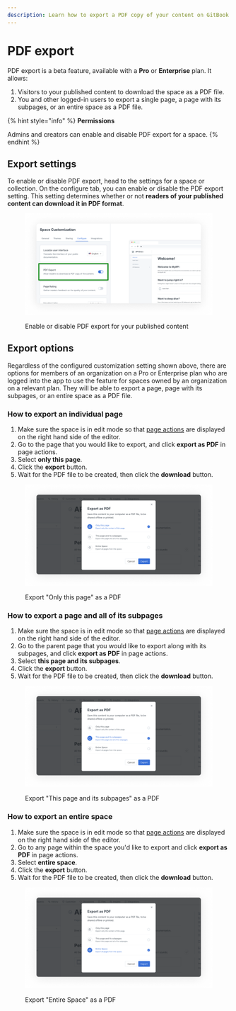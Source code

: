 ```yaml
---
description: Learn how to export a PDF copy of your content on GitBook.
---
```


# PDF export

PDF export is a beta feature, available with a **Pro** or **Enterprise** plan. It allows:

1. Visitors to your published content to download the space as a PDF file.
2. You and other logged-in users to export a single page, a page with its subpages, or an entire space as a PDF file.

{% hint style="info" %}
**Permissions**

Admins and creators can enable and disable PDF export for a space.
{% endhint %}

## Export settings

To enable or disable PDF export, head to the settings for a space or collection. On the configure tab, you can enable or disable the PDF export setting. This setting determines whether or not **readers of your published content can download it in PDF format**.

<figure><img src="../.gitbook/assets/customize-pdf-export.png" alt="A screenshot showing space customization settings, with the PDF export setting highlighted."><figcaption><p>Enable or disable PDF export for your published content</p></figcaption></figure>

## Export options

Regardless of the configured customization setting shown above, there are options for members of an organization on a Pro or Enterprise plan who are logged into the app to use the feature for spaces owned by an organization on a relevant plan. They will be able to export a page, page with its subpages, or an entire space as a PDF file.

### How to export an individual page

1. Make sure the space is in edit mode so that [page actions](https://docs.gitbook.com/getting-started/overview#page-actions) are displayed on the right hand side of the editor.
2. Go to the page that you would like to export, and click **export as PDF** in page actions.
3. Select **only this page**.
4. Click the **export** button.
5. Wait for the PDF file to be created, then click the **download** button.

<figure><img src="../.gitbook/assets/export-page.png" alt="A screenshot showing the modal that becomes visible after clicking on &#x22;Export as PDF&#x22;. The option to export &#x22;Only this page&#x22; is selected."><figcaption><p>Export "Only this page" as a PDF</p></figcaption></figure>

### How to export a page and all of its subpages

1. Make sure the space is in edit mode so that [page actions](https://docs.gitbook.com/getting-started/overview#page-actions) are displayed on the right hand side of the editor.
2. Go to the parent page that you would like to export along with its subpages, and click **export as PDF** in page actions.
3. Select **this page and its subpages**.
4. Click the **export** button.
5. Wait for the PDF file to be created, then click the **download** button.

<figure><img src="../.gitbook/assets/export-subpages.png" alt="A screenshot showing the modal that becomes visible after clicking on &#x22;Export as PDF&#x22;. The option to export &#x22;This page and its subpages&#x22; is selected."><figcaption><p>Export "This page and its subpages" as a PDF</p></figcaption></figure>

### How to export an entire space

1. Make sure the space is in edit mode so that [page actions](https://docs.gitbook.com/getting-started/overview#page-actions) are displayed on the right hand side of the editor.
2. Go to any page within the space you'd like to export and click **export as PDF** in page actions.
3. Select **entire space**.
4. Click the **export** button.
5. Wait for the PDF file to be created, then click the **download** button.

<figure><img src="../.gitbook/assets/export-space.png" alt="A screenshot showing the modal that becomes visible after clicking on &#x22;Export as PDF&#x22;. The option to export &#x22;Entire Space&#x22; is selected."><figcaption><p>Export "Entire Space" as a PDF</p></figcaption></figure>
